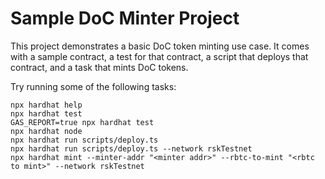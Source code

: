 # Sample DoC Minter Project

This project demonstrates a basic DoC token minting use case. It comes with a sample contract, a test for that contract,
a script that deploys that contract, and a task that mints DoC tokens.

Try running some of the following tasks:

```shell
npx hardhat help
npx hardhat test
GAS_REPORT=true npx hardhat test
npx hardhat node
npx hardhat run scripts/deploy.ts
npx hardhat run scripts/deploy.ts --network rskTestnet
npx hardhat mint --minter-addr "<minter addr>" --rbtc-to-mint "<rbtc to mint>" --network rskTestnet
```
